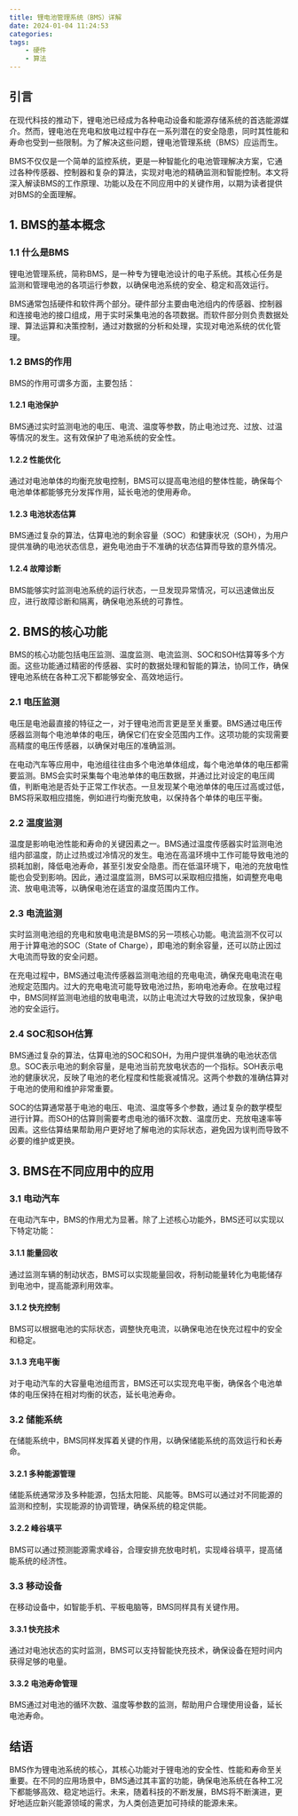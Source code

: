 ```yaml
---
title: 锂电池管理系统（BMS）详解
date: 2024-01-04 11:24:53
categories:
tags:
    - 硬件
    - 算法
---
```



## 引言

在现代科技的推动下，锂电池已经成为各种电动设备和能源存储系统的首选能源媒介。然而，锂电池在充电和放电过程中存在一系列潜在的安全隐患，同时其性能和寿命也受到一些限制。为了解决这些问题，锂电池管理系统（BMS）应运而生。

BMS不仅仅是一个简单的监控系统，更是一种智能化的电池管理解决方案，它通过各种传感器、控制器和复杂的算法，实现对电池的精确监测和智能控制。本文将深入解读BMS的工作原理、功能以及在不同应用中的关键作用，以期为读者提供对BMS的全面理解。

## 1. BMS的基本概念

### 1.1 什么是BMS

锂电池管理系统，简称BMS，是一种专为锂电池设计的电子系统。其核心任务是监测和管理电池的各项运行参数，以确保电池系统的安全、稳定和高效运行。

BMS通常包括硬件和软件两个部分。硬件部分主要由电池组内的传感器、控制器和连接电池的接口组成，用于实时采集电池的各项数据。而软件部分则负责数据处理、算法运算和决策控制，通过对数据的分析和处理，实现对电池系统的优化管理。

### 1.2 BMS的作用

BMS的作用可谓多方面，主要包括：

#### 1.2.1 电池保护

BMS通过实时监测电池的电压、电流、温度等参数，防止电池过充、过放、过温等情况的发生。这有效保护了电池系统的安全性。

#### 1.2.2 性能优化

通过对电池单体的均衡充放电控制，BMS可以提高电池组的整体性能，确保每个电池单体都能够充分发挥作用，延长电池的使用寿命。

#### 1.2.3 电池状态估算

BMS通过复杂的算法，估算电池的剩余容量（SOC）和健康状况（SOH），为用户提供准确的电池状态信息，避免电池由于不准确的状态估算而导致的意外情况。

#### 1.2.4 故障诊断

BMS能够实时监测电池系统的运行状态，一旦发现异常情况，可以迅速做出反应，进行故障诊断和隔离，确保电池系统的可靠性。

<!-- more -->

## 2. BMS的核心功能

BMS的核心功能包括电压监测、温度监测、电流监测、SOC和SOH估算等多个方面。这些功能通过精密的传感器、实时的数据处理和智能的算法，协同工作，确保锂电池系统在各种工况下都能够安全、高效地运行。

### 2.1 电压监测

电压是电池最直接的特征之一，对于锂电池而言更是至关重要。BMS通过电压传感器监测每个电池单体的电压，确保它们在安全范围内工作。这项功能的实现需要高精度的电压传感器，以确保对电压的准确监测。

在电动汽车等应用中，电池组往往由多个电池单体组成，每个电池单体的电压都需要监测。BMS会实时采集每个电池单体的电压数据，并通过比对设定的电压阈值，判断电池是否处于正常工作状态。一旦发现某个电池单体的电压过高或过低，BMS将采取相应措施，例如进行均衡充放电，以保持各个单体的电压平衡。

### 2.2 温度监测

温度是影响电池性能和寿命的关键因素之一。BMS通过温度传感器实时监测电池组内部温度，防止过热或过冷情况的发生。电池在高温环境中工作可能导致电池的损耗加剧，降低电池寿命，甚至引发安全隐患。而在低温环境下，电池的充放电性能也会受到影响。因此，通过温度监测，BMS可以采取相应措施，如调整充电电流、放电电流等，以确保电池在适宜的温度范围内工作。

### 2.3 电流监测

实时监测电池组的充电和放电电流是BMS的另一项核心功能。电流监测不仅可以用于计算电池的SOC（State of Charge），即电池的剩余容量，还可以防止因过大电流而导致的安全问题。

在充电过程中，BMS通过电流传感器监测电池组的充电电流，确保充电电流在电池规定范围内。过大的充电电流可能导致电池过热，影响电池寿命。在放电过程中，BMS同样监测电池组的放电电流，以防止电流过大导致的过放现象，保护电池的安全运行。

### 2.4 SOC和SOH估算

BMS通过复杂的算法，估算电池的SOC和SOH，为用户提供准确的电池状态信息。SOC表示电池的剩余容量，是电池当前充放电状态的一个指标。SOH表示电池的健康状况，反映了电池的老化程度和性能衰减情况。这两个参数的准确估算对于电池的使用和维护非常重要。

SOC的估算通常基于电池的电压、电流、温度等多个参数，通过复杂的数学模型进行计算。而SOH的估算则需要考虑电池的循环次数、温度历史、充放电速率等因素。这些估算结果帮助用户更好地了解电池的实际状态，避免因为误判而导致不必要的维护或更换。

## 3. BMS在不同应用中的应用

### 3.1 电动汽车

在电动汽车中，BMS的作用尤为显著。除了上述核心功能外，BMS还可以实现以下特定功能：

#### 3.1.1 能量回收

通过监测车辆的制动状态，BMS可以实现能量回收，将制动能量转化为电能储存到电池中，提高能源利用效率。

#### 3.1.2 快充控制

BMS可以根据电池的实际状态，调整快充电流，以确保电池在快充过程中的安全和稳定。

#### 3.1.3 充电平衡

对于电动汽车的大容量电池组而言，BMS还可以实现充电平衡，确保各个电池单体的电压保持在相对均衡的状态，延长电池寿命。

### 3.2 储能系统

在储能系统中，BMS同样发挥着关键的作用，以确保储能系统的高效运行和长寿命。

#### 3.2.1 多种能源管理

储能系统通常涉及多种能源，包括太阳能、风能等。BMS可以通过对不同能源的监测和控制，实现能源的协调管理，确保系统的稳定供能。

#### 3.2.2 峰谷填平

BMS可以通过预测能源需求峰谷，合理安排充放电时机，实现峰谷填平，提高储能系统的经济性。

### 3.3 移动设备

在移动设备中，如智能手机、平板电脑等，BMS同样具有关键作用。

#### 3.3.1 快充技术

通过对电池状态的实时监测，BMS可以支持智能快充技术，确保设备在短时间内获得足够的电量。

#### 3.3.2 电池寿命管理

BMS通过对电池的循环次数、温度等参数的监测，帮助用户合理使用设备，延长电池寿命。

## 结语

BMS作为锂电池系统的核心，其核心功能对于锂电池的安全性、性能和寿命至关重要。在不同的应用场景中，BMS通过其丰富的功能，确保电池系统在各种工况下都能够高效、稳定地运行。未来，随着科技的不断发展，BMS将不断演进，更好地适应新兴能源领域的需求，为人类创造更加可持续的能源未来。
